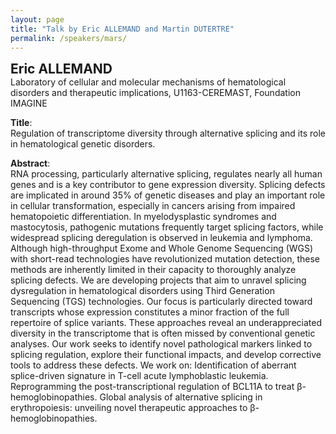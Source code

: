 ```yaml
---
layout: page
title: "Talk by Eric ALLEMAND and Martin DUTERTRE"
permalink: /speakers/mars/
---
```



<span style="font-size: 1.5em;"><strong>Eric ALLEMAND</strong></span><br>
Laboratory of cellular and molecular mechanisms of hematological disorders and therapeutic implications, U1163-CEREMAST, Foundation IMAGINE

**Title**:  
Regulation of transcriptome diversity through alternative splicing and its role in hematological genetic disorders.

**Abstract**:  
RNA processing, particularly alternative splicing, regulates nearly all human genes and is a key contributor to gene expression diversity. Splicing defects are implicated in around 35% of genetic diseases and play an important role in cellular transformation, especially in cancers arising from impaired hematopoietic differentiation. In myelodysplastic syndromes and mastocytosis, pathogenic mutations frequently target splicing factors, while widespread splicing deregulation is observed in leukemia and lymphoma. Although high-throughput Exome and Whole Genome Sequencing (WGS) with short-read technologies have revolutionized mutation detection, these methods are inherently limited in their capacity to thoroughly analyze splicing defects.
We are developing projects that aim to unravel splicing dysregulation in hematological disorders using Third Generation Sequencing (TGS) technologies. Our focus is particularly directed toward transcripts whose expression constitutes a minor fraction of the full repertoire of splice variants. These approaches reveal an underappreciated diversity in the transcriptome that is often missed by conventional genetic analyses. Our work seeks to identify novel pathological markers linked to splicing regulation, explore their functional impacts, and develop corrective tools to address these defects. We work on:
Identification of aberrant splice-driven signature in T-cell acute lymphoblastic leukemia.
Reprogramming the post-transcriptional regulation of BCL11A to treat β-hemoglobinopathies.
Global analysis of alternative splicing in erythropoiesis: unveiling novel therapeutic approaches to β-hemoglobinopathies.

